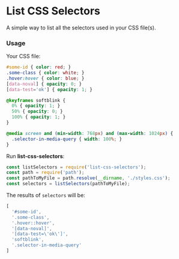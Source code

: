 # List CSS Selectors

A simple way to list all the selectors used in your CSS file(s).


### Usage

Your CSS file:
```css
#some-id { color: red; }
.some-class { color: white; }
.hover:hover { color: blue; }
[data-noval] { opacity: 0; }
[data-test='ok'] { opacity: 1; }

@keyframes softblink {
  0% { opacity: 1; }
  50% { opacity: 0; }
  100% { opacity: 1; }
}

@media screen and (min-width: 768px) and (max-width: 1024px) {
  .selector-in-media-query { width: 100%; }
}

```


Run **list-css-selectors**:
```javascript
const listSelectors = require('list-css-selectors');
const path = require('path');
const pathToMyFile = path.resolve(__dirname, './styles.css');
const selectors = listSelectors(pathToMyFile);
```

The results of `selectors` will be:
```javascript
[
  '#some-id',
  '.some-class',
  '.hover::hover',
  '[data-noval]',
  '[data-test=\'ok\']',
  'softblink',
  '.selector-in-media-query'
]
```
